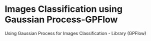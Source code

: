 # Images Classification using Gaussian Process-GPFlow
Using Gaussian Process for Images Classification - Library (GPFlow)

